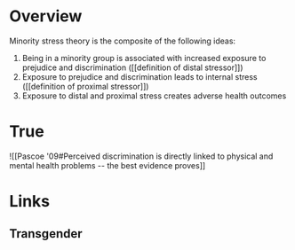 # Overview
Minority stress theory is the composite of the following ideas:
1. Being in a minority group is associated with increased exposure to prejudice and discrimination ([[definition of distal stressor]])
2. Exposure to prejudice and discrimination leads to internal stress ([[definition of proximal stressor]])
3. Exposure to distal and proximal stress creates adverse health outcomes

# True
![[Pascoe '09#Perceived discrimination is directly linked to physical and mental health problems -- the best evidence proves]]
# Links
## Transgender
